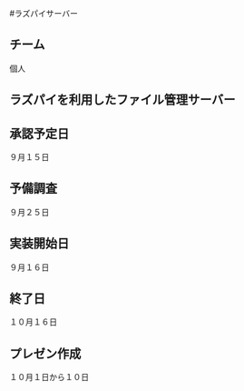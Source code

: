 #ラズパイサーバー

## チーム
個人

## ラズパイを利用したファイル管理サーバー

## 承認予定日
９月１５日

## 予備調査
９月２５日

## 実装開始日
９月１６日

## 終了日
１０月１６日

## プレゼン作成
１０月１日から１０日
